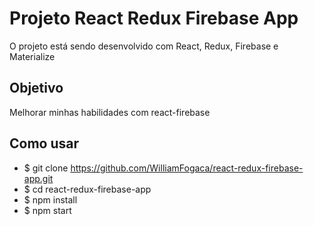 # Projeto React Redux Firebase App
O projeto está sendo desenvolvido com React, Redux, Firebase e Materialize

## Objetivo
Melhorar minhas habilidades com react-firebase

## Como usar

* $ git clone https://github.com/WilliamFogaca/react-redux-firebase-app.git
* $ cd react-redux-firebase-app
* $ npm install 
* $ npm start
